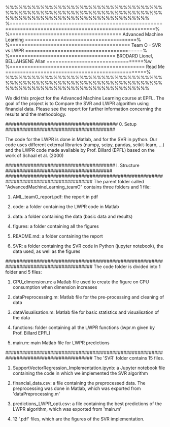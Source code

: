 %%%%%%%%%%%%%%%%%%%%%%%%%%%%%%%%%%%%%%%%%%%%%%%%%%%%%%%%%%%%%%%%%%%%%%%%%%%%%%%%%%%%%%%%%%%%%%%%%%%%%%%%%
%=======================================================================================================%
%====================================== Advanced Machine Learning ======================================%
%========================================= Team O - SVR vs LWPR ========================================%
%==================================== BRODARD Lionel, BELLAHSENE Allan =================================%w
%============================================== Read Me ================================================%
%%%%%%%%%%%%%%%%%%%%%%%%%%%%%%%%%%%%%%%%%%%%%%%%%%%%%%%%%%%%%%%%%%%%%%%%%%%%%%%%%%%%%%%%%%%%%%%%%%%%%%%%%

We did this project for the Advanced Machine Learning course at EPFL. The goal of the project is to
Compare the SVR and LWPR algorithm using financial data. 
Please see the report for further information concerning the results and the methodology.

######################################## 0. Setup #######################################

The code for the LWPR is done in Matlab, and for the SVR in python.
Our code uses different external libraries (numpy, scipy, pandas, scikit-learn, ...) and the LWPR code made available by Prof. Billard (EPFL) based on the work of Schaal et al. (2000)

####################################### I. Structure ######################################
#######################################################################################
The parent folder called "AdvancedMachineLearning_teamO" contains three folders and 1 file:

1) AML_teamO_report.pdf: the report in pdf

2) code: a folder containing the LWPR code in Matlab

3) data: a folder containing the data (basic data and results)

4) figures: a folder containing all the figures

5) README.md: a folder containing the report

6) SVR: a folder containing the SVR code in Python (jupyter notebook), the data used, as well as the figures   


#######################################################################################
The code folder is divided into 1 folder and 5 files:

1) CPU_dimension.m: a Matlab file used to create the figure on CPU consumption when dimension increases

2) dataPreprocessing.m: Matlab file for the pre-processing and cleaning of data

3) dataVisualisation.m: Matlab file for basic statistics and visualisation of the data

4) functions: folder containing all the LWPR functions (lwpr.m given by Prof. Billard EPFL)

5) main.m: main Matlab file for LWPR predictions

#######################################################################################
The 'SVR' folder contains 15 files.

1) SupportVectorRegression_Implementation.ipynb: a Jupyter notebook file containing the code in which we implemented the SVR algorithm 

2) financial_data.csv: a file containing the preprocessed data. The preprocessing was done in Matlab, which was exported from 'dataPreprocessing.m'

3) predictions_LWPR_opti.csv: a file containing the best predictions of the LWPR algorithm, which was exported from 'main.m'

4) 12 '.pdf' files, which are the figures of the SVR implementation.
